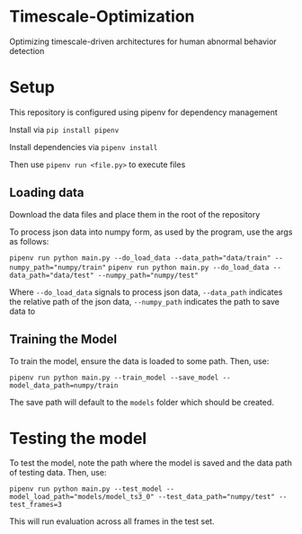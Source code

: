 # Timescale-Optimization
Optimizing timescale-driven architectures for human abnormal behavior detection

# Setup
This repository is configured using pipenv for dependency management

Install via `pip install pipenv`

Install dependencies via `pipenv install`

Then use `pipenv run <file.py>` to execute files

## Loading data
Download the data files and place them in the root of the repository

To process json data into numpy form, as used by the program, use the args as follows:

`pipenv run python main.py --do_load_data --data_path="data/train" --numpy_path="numpy/train"`
`pipenv run python main.py --do_load_data --data_path="data/test" --numpy_path="numpy/test"`

Where `--do_load_data` signals to process json data, `--data_path` indicates the relative path of the json data, `--numpy_path` indicates the path to save data to

## Training the Model
To train the model, ensure the data is loaded to some path. Then, use:

`pipenv run python main.py --train_model --save_model --model_data_path=numpy/train`

The save path will default to the `models` folder which should be created.

# Testing the model
To test the model, note the path where the model is saved and the data path of testing data. Then, use:

`pipenv run python main.py --test_model --model_load_path="models/model_ts3_0" --test_data_path="numpy/test" --test_frames=3`

This will run evaluation across all frames in the test set.